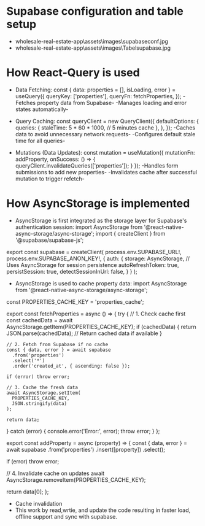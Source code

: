 # Supabase configuration and table setup
-  wholesale-real-estate-app\assets\images\supabaseconf.jpg
-  wholesale-real-estate-app\assets\images\Tabelsupabase.jpg

# How React-Query is used
-  Data Fetching:
const { data: properties = [], isLoading, error } = useQuery({
  queryKey: ['properties'],
  queryFn: fetchProperties,
});
      -Fetches property data from Supabase-
      -Manages loading and error states automatically-

-  Query Caching:
const queryClient = new QueryClient({
  defaultOptions: {
    queries: {
      staleTime: 5 * 60 * 1000, // 5 minutes cache
    },
  },
});
      -Caches data to avoid unnecessary network requests-
      -Configures default stale time for all queries-

-  Mutations (Data Updates):
const mutation = useMutation({
  mutationFn: addProperty,
  onSuccess: () => {
    queryClient.invalidateQueries(['properties']);
  }
});
         -Handles form submissions to add new properties-
         -Invalidates cache after successful mutation to trigger refetch-

# How AsyncStorage is implemented
-  AsyncStorage is first integrated as the storage layer for Supabase's authentication session:
import AsyncStorage from '@react-native-async-storage/async-storage';
import { createClient } from '@supabase/supabase-js';

export const supabase = createClient(
  process.env.SUPABASE_URL!,
  process.env.SUPABASE_ANON_KEY!,
  {
    auth: {
      storage: AsyncStorage, // Uses AsyncStorage for session persistence
      autoRefreshToken: true,
      persistSession: true,
      detectSessionInUrl: false,
    }
  }
);
- AsyncStorage is used to cache property data:
import AsyncStorage from '@react-native-async-storage/async-storage';

const PROPERTIES_CACHE_KEY = 'properties_cache';

export const fetchProperties = async () => {
  try {
    // 1. Check cache first
    const cachedData = await AsyncStorage.getItem(PROPERTIES_CACHE_KEY);
    if (cachedData) {
      return JSON.parse(cachedData); // Return cached data if available
    }

    // 2. Fetch from Supabase if no cache
    const { data, error } = await supabase
      .from('properties')
      .select('*')
      .order('created_at', { ascending: false });

    if (error) throw error;

    // 3. Cache the fresh data
    await AsyncStorage.setItem(
      PROPERTIES_CACHE_KEY, 
      JSON.stringify(data)
    );

    return data;
  } catch (error) {
    console.error('Error:', error);
    throw error;
  }
};

export const addProperty = async (property) => {
  const { data, error } = await supabase
    .from('properties')
    .insert([property])
    .select();

  if (error) throw error;

  // 4. Invalidate cache on updates
  await AsyncStorage.removeItem(PROPERTIES_CACHE_KEY);
  
  return data[0];
};
- Cache invalidation
-  This work by read,wrtie, and update the code resulting in faster load, offline support and sync with supabase.
